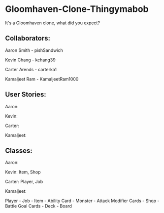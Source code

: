 # Gloomhaven-Clone-Thingymabob
It's a Gloomhaven clone, what did you expect?

Collaborators:
---
Aaron Smith - pishSandwich

Kevin Chang - kchang39

Carter Arends - carterka1

Kamaljeet Ram - KamaljeetRam1000

User Stories:
---
Aaron: 

Kevin: 

Carter:

Kamaljeet:

Classes:
---
Aaron:

Kevin: Item, Shop

Carter: Player, Job

Kamaljeet:

Player - Job - Item - Ability Card - Monster - Attack Modifier Cards - Shop - Battle Goal Cards - Deck - Board
